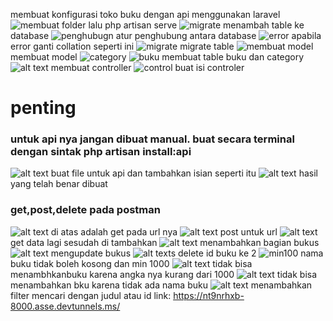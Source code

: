 membuat konfigurasi toko buku dengan api menggunakan laravel
![membuat folder](image.png)
lalu php artisan serve
![migrate](image-1.png)
menambah table ke database
![penghubugn](image-2.png)
atur penghubung antara database
![error](image-3.png)
apabila error ganti collation seperti ini
![migrate](image-4.png)
migrate table
![membuat model](image-5.png)
membuat model
![category](image-6.png)
![buku](image-7.png)
membuat table buku dan  category
![alt text](image-8.png)
membuat controller
![control](image-9.png)
buat isi controler
<h1>penting</h1>

<h3>untuk api nya jangan dibuat manual. buat secara terminal dengan sintak php artisan install:api</h3>

![alt text](image-10.png)
buat file untuk api dan tambahkan isian seperti itu
![alt text](image-11.png)
hasil yang telah benar dibuat
<h3>get,post,delete pada postman</h3>

![alt text](image-12.png)
di atas adalah get pada url nya
![alt text](image-13.png)
post untuk url
![alt text](image-14.png)
get data lagi sesudah di tambahkan
![alt text](image-15.png)
menambahkan bagian bukus
![alt text](image-16.png)
mengupdate bukus
![alt text](image-17.png)s
delete id buku ke 2
![min100](image-18.png)
nama buku tidak boleh kosong dan min 1000
![alt text](image-20.png)
tidak bisa menambhkanbuku karena angka nya kurang dari 1000
![alt text](image-21.png)
tidak bisa menambahkan bku karena tidak ada  nama buku
![alt text](image-19.png)
menambahkan filter mencari dengan judul atau id
link: https://nt9nrhxb-8000.asse.devtunnels.ms/ 
